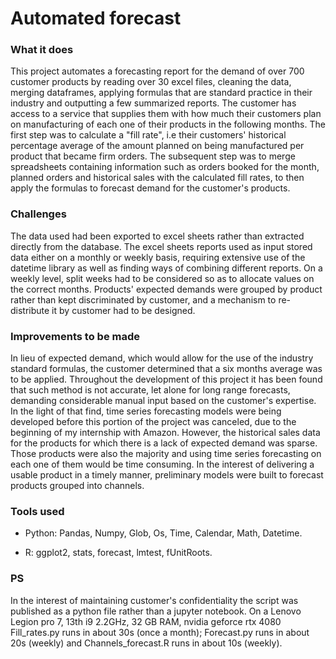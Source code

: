 # Automated forecast

### What it does

This project automates a forecasting report for the demand of over 700 customer products by reading over 30 excel files, cleaning the data, merging dataframes, applying formulas that are standard practice in their industry and outputting a few summarized reports. The customer has access to a service that supplies them with how much their customers plan on manufacturing of each one of their products in the following months. The first step was to calculate a "fill rate", i.e their customers' historical percentage average of the amount planned on being manufactured per product that became firm orders. The subsequent step was to merge spreadsheets containing information such as orders booked for the month, planned orders and historical sales with the calculated fill rates, to then apply the formulas to forecast demand for the customer's products.

### Challenges

The data used had been exported to excel sheets rather than extracted directly from the database. The excel sheets reports used as input stored data either on a monthly or weekly basis, requiring extensive use of the datetime library as well as finding ways of combining different reports. On a weekly level, split weeks had to be considered so as to allocate values on the correct months. Products' expected demands were grouped by product rather than kept discriminated by customer, and a mechanism to re-distribute it by customer had to be designed.

### Improvements to be made

In lieu of expected demand, which would allow for the use of the industry standard formulas, the customer determined that a six months average was to be applied. Throughout the development of this project it has been found that such method is not accurate, let alone for long range forecasts, demanding considerable manual input based on the customer's expertise. In the light of that find, time series forecasting models were being developed before this portion of the project was canceled, due to the beginning of my internship with Amazon. However, the historical sales data for the products for which there is a lack of expected demand was sparse. Those products were also the majority and using time series forecasting on each one of them would be time consuming. In the interest of delivering a usable product in a timely manner, preliminary models were built to forecast products grouped into channels.

### Tools used

- Python: Pandas, Numpy, Glob, Os, Time, Calendar, Math, Datetime.

- R: ggplot2, stats, forecast, lmtest, fUnitRoots.

### PS

In the interest of maintaining customer's confidentiality the script was published as a python file rather than a jupyter notebook. On a Lenovo Legion pro 7, 13th i9 2.2GHz, 32 GB RAM, nvidia geforce rtx 4080 Fill_rates.py runs in about 30s (once a month); Forecast.py runs in about 20s (weekly) and Channels_forecast.R runs in about 10s (weekly).

